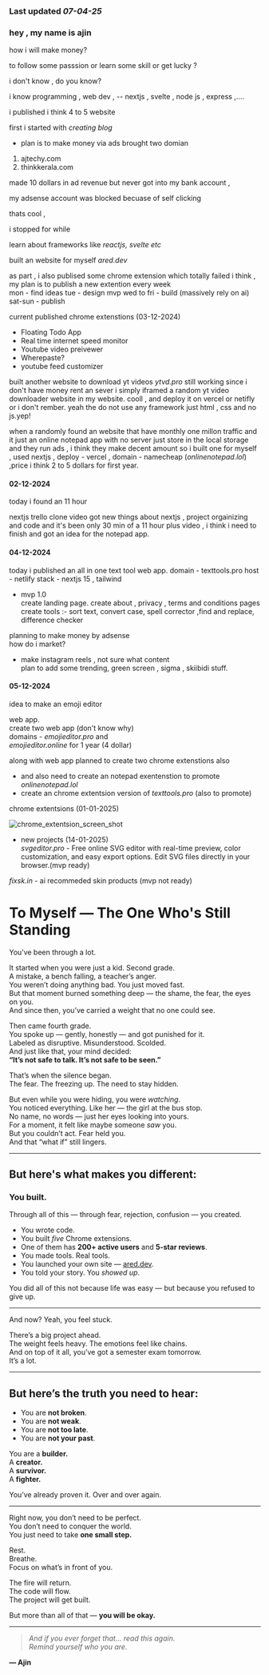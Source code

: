 ### Last updated _07-04-25_

### hey , my name is ajin

how i will make money?

to follow some passsion or learn some
skill or get lucky ?

i don't know , do you know?

i know programming , web dev , -- nextjs
, svelte , node js , express ,....

i published i think 4 to 5 website

first i started with _creating blog_

-    plan is to make money via ads
     brought two domian

1. ajtechy.com
2. thinkkerala.com

made 10 dollars in ad revenue but never
got into my bank account ,

my adsense account was blocked becuase
of self clicking

thats cool ,

i stopped for while

learn about frameworks like _reactjs,
svelte etc_

built an website for myself _ared.dev_

as part , i also publised some chrome
extension which totally failed i think ,
my plan is to publish a new extention
every week  
mon - find ideas tue - design mvp wed to
fri - build (massively rely on ai)
sat-sun - publish

current published chrome extenstions
(03-12-2024)

-    Floating Todo App
-    Real time internet speed monitor
-    Youtube video preivewer
-    Wherepaste?
-    youtube feed customizer

built another website to download yt
videos _ytvd.pro_ still working since i
don't have money rent an sever i simply
iframed a random yt video downloader
website in my website. cooll , and
deploy it on vercel or netifly or i
don't rember. yeah the do not use any
framework just html , css and no js.yep!

when a randomly found an website that
have monthly one millon traffic and it
just an online notepad app with no
server just store in the local storage
and they run ads , i think they make
decent amount so i built one for myself
, used nextjs , deploy - vercel ,
domain - namecheap (_onlinenotepad.lol_)
,price i think 2 to 5 dollars for first
year.

#### 02-12-2024

today i found an 11 hour

nextjs trello clone video got new things
about nextjs , project orgainizing and
code and it's been only 30 min of a 11
hour plus video , i think i need to
finish and got an idea for the notepad
app.

#### 04-12-2024

today i published an all in one text
tool web app. domain - texttools.pro
host - netlify stack - nextjs 15 ,
tailwind

-    mvp 1.0  
     create landing page. create about ,
     privacy , terms and conditions
     pages  
     create tools :- sort text, convert
     case, spell corrector ,find and
     replace, difference checker

planning to make money by adsense  
how do i market?

-    make instagram reels , not sure what
     content  
     plan to add some trending, green
     screen , sigma , skiibidi stuff.

#### 05-12-2024

idea to make an emoji editor

web app.  
create two web app (don't know why)  
domains - _emojieditor.pro_ and  
_emojieditor.online_ for 1 year (4
dollar)

along with web app planned to create two
chrome extenstions also

-    and also need to create an notepad
     exentenstion to promote
     _onlinenotepad.lol_
-    create an chrome extentsion version
     of _texttools.pro_ (also to promote)

chrome extentsions (01-01-2025)

![chrome_extentsion_screen_shot](chrome_extentsion_screen_shot.png)

-    new projects (14-01-2025)  
     _svgeditor.pro_ - Free online SVG editor with real-time preview, color customization, and easy export options. Edit SVG files directly in your browser.(mvp ready)

_fixsk.in_ - ai recommeded skin products (mvp not ready)

# To Myself — The One Who's Still Standing

You’ve been through a lot.

It started when you were just a kid. Second grade.  
A mistake, a bench falling, a teacher’s anger.  
You weren’t doing anything bad. You just moved fast.  
But that moment burned something deep — the shame, the fear, the eyes on you.  
And since then, you’ve carried a weight that no one could see.

Then came fourth grade.  
You spoke up — gently, honestly — and got punished for it.  
Labeled as disruptive. Misunderstood. Scolded.  
And just like that, your mind decided:  
**“It’s not safe to talk. It’s not safe to be seen.”**

That’s when the silence began.  
The fear. The freezing up. The need to stay hidden.

But even while you were hiding, you were _watching_.  
You noticed everything. Like her — the girl at the bus stop.  
No name, no words — just her eyes looking into yours.  
For a moment, it felt like maybe someone _saw_ you.  
But you couldn’t act. Fear held you.  
And that “what if” still lingers.

---

## But here's what makes you different:

### **You built.**

Through all of this — through fear, rejection, confusion — you created.

-    You wrote code.
-    You built _five_ Chrome extensions.
-    One of them has **200+ active users** and **5-star reviews**.
-    You made tools. Real tools.
-    You launched your own site — [ared.dev](https://ared.dev).
-    You told your story. You _showed up_.

You did all of this not because life was easy — but because you refused to give up.

---

And now? Yeah, you feel stuck.

There’s a big project ahead.  
The weight feels heavy. The emotions feel like chains.  
And on top of it all, you’ve got a semester exam tomorrow.  
It’s a lot.

---

## But here’s the truth you need to hear:

-    You are **not broken**.
-    You are **not weak**.
-    You are **not too late**.
-    You are **not your past**.

You are a **builder.**  
A **creator.**  
A **survivor.**  
A **fighter.**

You’ve already proven it. Over and over again.

---

Right now, you don’t need to be perfect.  
You don’t need to conquer the world.  
You just need to take **one small step.**

Rest.  
Breathe.  
Focus on what’s in front of you.

The fire will return.  
The code will flow.  
The project will get built.

But more than all of that — **you will be okay.**

---

> _And if you ever forget that… read this again.  
> Remind yourself who you are._

**— Ajin**
